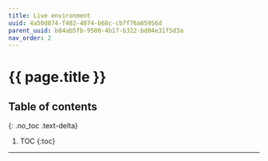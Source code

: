 ```yaml
---
title: Live environment
uuid: 4a50d874-f482-4074-b68c-cb7f76a65956d
parent_uuid: b84ab5fb-9500-4b17-b322-bd04e31f5d3a
nav_order: 2
---
```


# {{ page.title }}

## Table of contents
{: .no_toc .text-delta}

1. TOC
{:toc}

---
